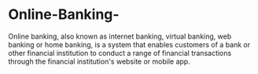 # Online-Banking-
Online banking, also known as internet banking, virtual banking, web banking or home banking, is a system that enables customers of a bank or other financial institution to conduct a range of financial transactions through the financial institution's website or mobile app.
